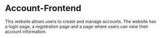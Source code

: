 # Account-Frontend
This website allows users to create and manage accounts. The website has a login page, a registration page and a page where users can view their account information.
